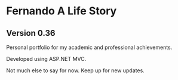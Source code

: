 # Fernando A Life Story
## Version 0.36

Personal portfolio for my academic and professional achievements. 

Developed using ASP.NET MVC.

Not much else to say for now.
Keep up for new updates.